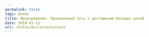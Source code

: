 ```yaml
---
permalink: false
tags: books
title: Микрорешения. Проверенный путь к достижению больших целей
date: 2018-01-13
url: /notes/microresolutions
---
```

